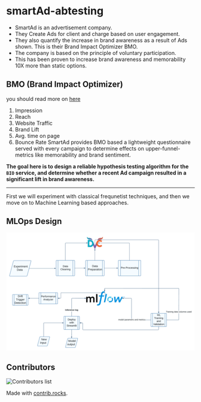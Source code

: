 # smartAd-abtesting

- SmartAd is an advertisement company.
- They Create Ads for client and charge based on user engagement.
- They also quantify the increase in brand awareness as a result of Ads shown. This is their Brand Impact Optimizer BMO.
- The company is based on the principle of voluntary participation.
- This has been proven to increase brand awareness and memorability 10X more than static options.

## BMO (Brand Impact Optimizer)

you should read more on [here](https://www.booyahadvertising.com/blog/remember-these-top-of-the-funnel-marketing-metrics-to-prove-roi/)

1. Impression
2. Reach
3. Website Traffic
4. Brand Lift
5. Avg. time on page
6. Bounce Rate
SmartAd provides BMO based a lightweight questionnaire served with every campaign to determine effects on upper-funnel-metrics like memorability and brand sentiment.

**The goal here is to design a reliable hypothesis testing algorithm for the `BIO` service, and determine whether a recent Ad campaign resulted in a significant lift in brand awareness.**

---

First we will experiment with classical frequnetist techniques, and then we move on to Machine Learning based approaches.

## MLOps Design

![mlops design](images/mlops.png)

## Contributors

![Contributors list](https://contrib.rocks/image?repo=Hen0k/smartAd-abtesting)

Made with [contrib.rocks](https://contrib.rocks).
